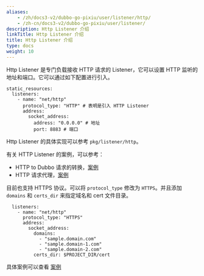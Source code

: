 ```yaml
---
aliases:
    - /zh/docs3-v2/dubbo-go-pixiu/user/listener/http/
    - /zh-cn/docs3-v2/dubbo-go-pixiu/user/listener/
description: Http Listener 介绍
linkTitle: Http Listener 介绍
title: Http Listener 介绍
type: docs
weight: 10
---
```






Http Listener 是专门负载接收 HTTP 请求的 Listener，它可以设置 HTTP 监听的地址和端口。它可以通过如下配置进行引入。

```
static_resources:
  listeners:
    - name: "net/http"
      protocol_type: "HTTP" # 表明是引入 HTTP Listener
      address:
        socket_address:
          address: "0.0.0.0" # 地址
          port: 8883 # 端口
```

Http Listener 的具体实现可以参考 `pkg/listener/http`。

有关 HTTP Listener 的案例，可以参考：
- HTTP to Dubbo 请求的转换，[案例](/zh-cn/overview/mannual/dubbo-go-pixiu/user/samples/http_to_dubbo/)
- HTTP 请求代理，[案例](/zh-cn/overview/mannual/dubbo-go-pixiu/user/samples/http_proxy/)

目前也支持 HTTPS 协议。可以将 `protocol_type` 修改为 `HTTPS`。并且添加 `domains` 和 `certs_dir` 来指定域名和 cert 文件目录。

```
  listeners:
    - name: "net/http"
      protocol_type: "HTTPS"
      address:
        socket_address:
          domains:
            - "sample.domain.com"
            - "sample.domain-1.com"
            - "sample.domain-2.com"
          certs_dir: $PROJECT_DIR/cert
```

具体案例可以查看 [案例](/zh-cn/overview/mannual/dubbo-go-pixiu/user/samples/https/)